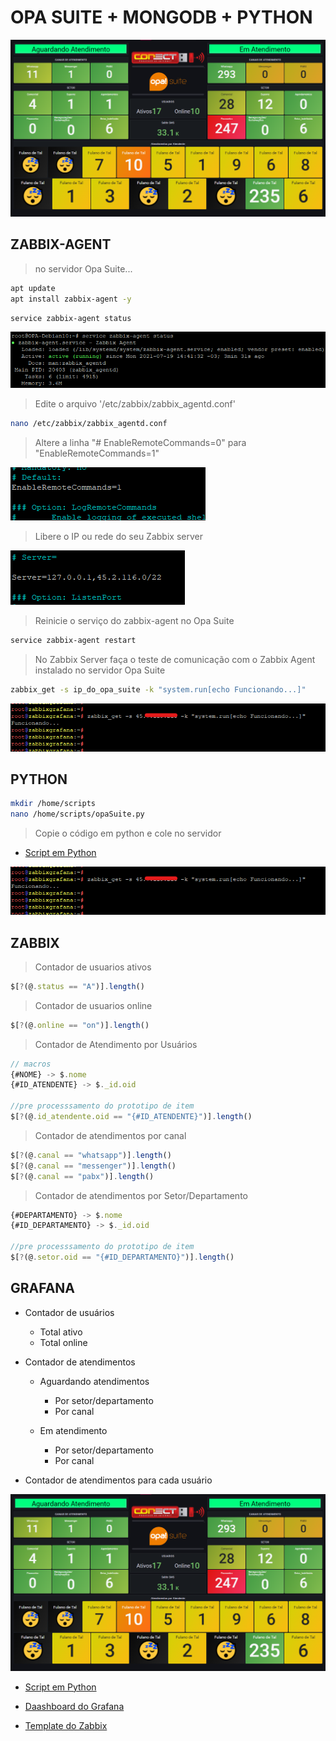 # OPA SUITE + MONGODB + PYTHON

![print grafana](./recursos/img/print.png)

## ZABBIX-AGENT

> no servidor Opa Suite...

```sh
apt update
apt install zabbix-agent -y
```

```sh
service zabbix-agent status
```

![print grafana](./recursos/img/service%20zabbix-agent%20status.png)

> Edite o arquivo '/etc/zabbix/zabbix_agentd.conf'

```sh
nano /etc/zabbix/zabbix_agentd.conf
```

> Altere a linha "# EnableRemoteCommands=0" para "EnableRemoteCommands=1"

![-](./recursos/img/enable_remote_config.png)

> Libere o IP ou rede do seu Zabbix server

![-](./recursos/img/redes_permitidas.png)

> Reinicie o serviço do zabbix-agent no Opa Suite

```sh
service zabbix-agent restart
```

> No Zabbix Server faça o teste de comunicação com o Zabbix Agent instalado no servidor Opa Suite

```sh
zabbix_get -s ip_do_opa_suite -k "system.run[echo Funcionando...]"
```

![-](./recursos/img/teste_zabbix_agent.png)

## PYTHON

```sh
mkdir /home/scripts
nano /home/scripts/opaSuite.py
```

> Copie o código em python e cole no servidor

- [Script em Python](./recursos/python/opaSuite.py)

![-](./recursos/img/teste_zabbix_agent.png)

## ZABBIX

> Contador de usuarios ativos

```js
$[?(@.status == "A")].length()
```

> Contador de usuarios online

```js
$[?(@.online == "on")].length()
```

> Contador de Atendimento por Usuários

```js
// macros
{#NOME} -> $.nome
{#ID_ATENDENTE} -> $._id.oid

//pre processsamento do prototipo de item
$[?(@.id_atendente.oid == "{#ID_ATENDENTE}")].length()
```

> Contador de atendimentos por canal

```js
$[?(@.canal == "whatsapp")].length()
$[?(@.canal == "messenger")].length()
$[?(@.canal == "pabx")].length()
```

> Contador de atendimentos por Setor/Departamento

```js
{#DEPARTAMENTO} -> $.nome
{#ID_DEPARTAMENTO} -> $._id.oid

//pre processsamento do prototipo de item
$[?(@.setor.oid == "{#ID_DEPARTAMENTO}")].length()
```

## GRAFANA

- Contador de usuários
  - Total ativo
  - Total online

- Contador de atendimentos
  - Aguardando atendimentos
    - Por setor/departamento
    - Por canal
  
  - Em atendimento
    - Por setor/departamento
    - Por canal

- Contador de atendimentos para cada usuário

![print grafana](./recursos/img/print.png)

- [Script em Python](./recursos/python/opaSuite.py)

- [Daashboard do Grafana](./recursos/grafana/dashboard_opa_suite.json)

- [Template do Zabbix](./recursos/zabbix/OpaSuiteTemplate.xml)

